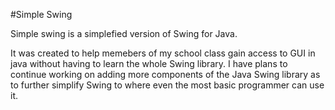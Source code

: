 #Simple Swing  

Simple swing is a simplefied version of Swing for Java. 

It was created to help memebers of my school class gain access to GUI in java without having to learn the whole Swing library.
I have plans to continue working on adding more components of the Java Swing library as to further simplify Swing to where even the most basic programmer can use it.
